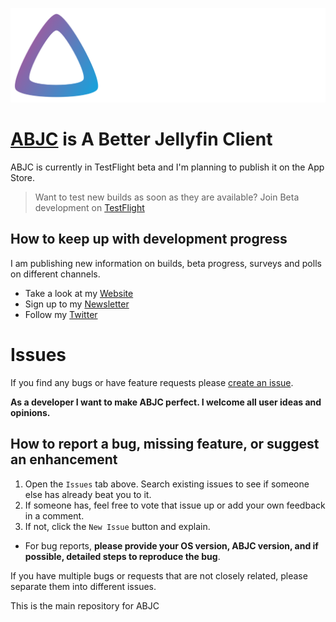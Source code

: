 ![Logo](https://github.com/ABJC/ABJC-tvOS/blob/main/Assets/wide_dark%403x.png)

# [ABJC](http://abjc.tech/beta) is A Better Jellyfin Client

ABJC is currently in TestFlight beta and I'm planning to publish it on the App Store. 

> Want to test new builds as soon as they are available? 
> Join Beta development on [TestFlight](https://abjc.tech/beta)


## How to keep up with development progress

I am publishing new information on builds, beta progress, surveys and polls on different channels.

- Take a look at my [Website](https://abjc.tech)
- Sign up to my [Newsletter](https://abjc.tech/newsletter)
- Follow my [Twitter](https://twitter.com/abjc_app)

# Issues

If you find any bugs or have feature requests please [create an issue](https://github.com/ABJC/ABJC-tvOS/issues). 

__As a developer I want to make ABJC perfect. I welcome all user ideas and opinions.__

## How to report a bug, missing feature, or suggest an enhancement

1. Open the `Issues` tab above. Search existing issues to see if someone else has already beat you to it. 
2. If someone has, feel free to vote that issue up or add your own feedback in a comment.
3. If not, click the `New Issue` button and explain. 
-  For bug reports, **please provide your OS version, ABJC version, and if possible, detailed steps to reproduce the bug**.

If you have multiple bugs or requests that are not closely related, please separate them into different issues.


This is the main repository for ABJC
